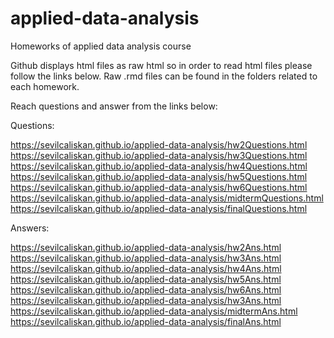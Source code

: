 # applied-data-analysis
Homeworks of applied data analysis course

Github displays html files as raw html so in order to read html files please follow the links below. Raw .rmd files can be found in the folders related to each homework.


Reach questions and answer from the links below:

Questions: 

https://sevilcaliskan.github.io/applied-data-analysis/hw2Questions.html
https://sevilcaliskan.github.io/applied-data-analysis/hw3Questions.html
https://sevilcaliskan.github.io/applied-data-analysis/hw4Questions.html
https://sevilcaliskan.github.io/applied-data-analysis/hw5Questions.html
https://sevilcaliskan.github.io/applied-data-analysis/hw6Questions.html
https://sevilcaliskan.github.io/applied-data-analysis/midtermQuestions.html
https://sevilcaliskan.github.io/applied-data-analysis/finalQuestions.html

Answers: 

https://sevilcaliskan.github.io/applied-data-analysis/hw2Ans.html
https://sevilcaliskan.github.io/applied-data-analysis/hw3Ans.html
https://sevilcaliskan.github.io/applied-data-analysis/hw4Ans.html
https://sevilcaliskan.github.io/applied-data-analysis/hw5Ans.html
https://sevilcaliskan.github.io/applied-data-analysis/hw6Ans.html
https://sevilcaliskan.github.io/applied-data-analysis/hw3Ans.html
https://sevilcaliskan.github.io/applied-data-analysis/midtermAns.html
https://sevilcaliskan.github.io/applied-data-analysis/finalAns.html
